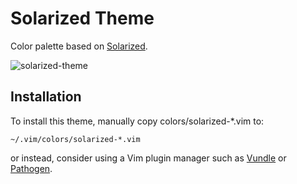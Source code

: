 # Solarized Theme

Color palette based on [Solarized](https://github.com/altercation/vim-colors-solarized).

![solarized-theme](http://static.tuxico.com/solarized-theme/preview.png)

## Installation

To install this theme, manually copy colors/solarized-\*.vim to:

    ~/.vim/colors/solarized-*.vim

or instead, consider using a Vim plugin manager such as
[Vundle](https://github.com/gmarik/Vundle.vim) or
[Pathogen](https://github.com/tpope/vim-pathogen).

